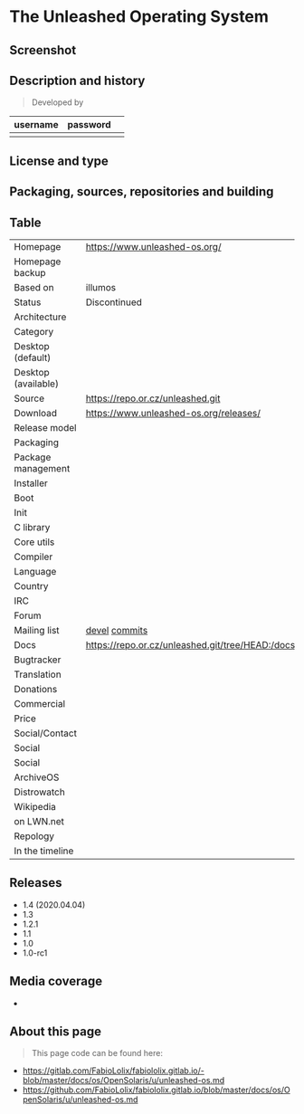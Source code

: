 # The Unleashed Operating System

## Screenshot


## Description and history

>

> Developed by

| username | password |  |
|----------|----------|--|
|  |  |  |


## License and type

>


## Packaging, sources, repositories and building

>


## Table

|                       |  |
|-----------------------|--|
| Homepage              | <https://www.unleashed-os.org/> |
| Homepage backup       |  |
| Based on              | illumos |
| Status                | Discontinued |
| Architecture          |  |
| Category              |  |
| Desktop (default)     |  |
| Desktop (available)   |  |
| Source                | <https://repo.or.cz/unleashed.git> |
| Download              | <https://www.unleashed-os.org/releases/> |
| Release model         |  |
| Packaging             |  |
| Package management    |  |
| Installer             |  |
| Boot                  |  |
| Init                  |  |
| C library             |  |
| Core utils            |  |
| Compiler              |  |
| Language              |  |
| Country               |  |
| IRC                   |  |
| Forum                 |  |
| Mailing list          | [devel](http://lists.31bits.net/listinfo/devel) [commits](http://lists.31bits.net/listinfo/commits) |
| Docs                  | <https://repo.or.cz/unleashed.git/tree/HEAD:/docs> |
| Bugtracker            |  |
| Translation           |  |
| Donations             |  |
| Commercial            |  |
| Price                 |  |
| Social/Contact        |  |
| Social                |  |
| Social                |  |
| ArchiveOS             |  |
| Distrowatch           |  |
| Wikipedia             |  |
| on LWN.net            |  |
| Repology              |  |
| In the timeline       |  |


## Releases

* 1.4 (2020.04.04)
* 1.3
* 1.2.1
* 1.1
* 1.0
* 1.0-rc1


## Media coverage

* 


## About this page

> This page code can be found here:

* <https://gitlab.com/FabioLolix/fabiololix.gitlab.io/-blob/master/docs/os/OpenSolaris/u/unleashed-os.md>
* <https://github.com/FabioLolix/fabiololix.gitlab.io/blob/master/docs/os/OpenSolaris/u/unleashed-os.md>
